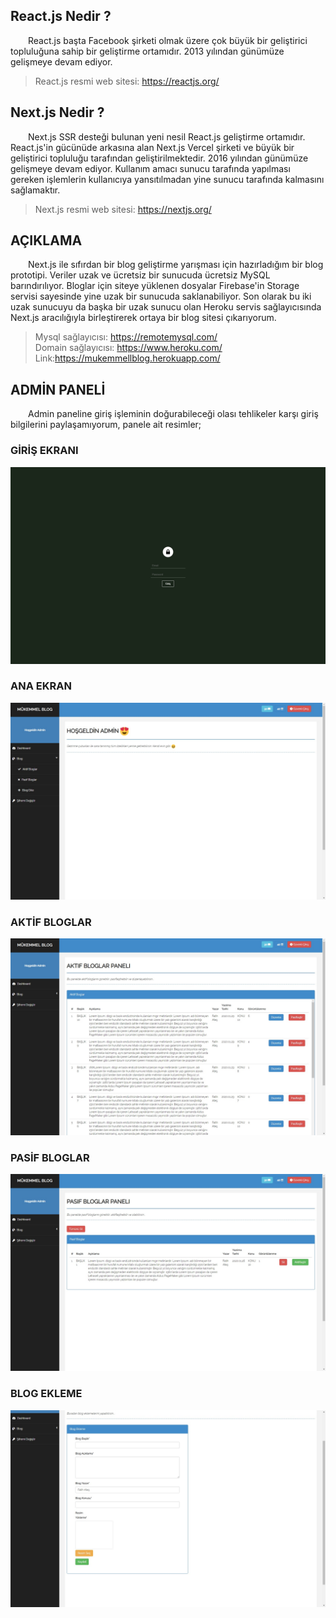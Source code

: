 ## React.js Nedir ?

&emsp;&emsp;React.js başta Facebook şirketi olmak üzere çok büyük bir geliştirici topluluğuna sahip bir geliştirme ortamıdır. 2013 yılından günümüze gelişmeye devam ediyor.
> React.js resmi web sitesi: https://reactjs.org/

## Next.js Nedir ?

&emsp;&emsp;Next.js SSR desteği bulunan yeni nesil React.js geliştirme ortamıdır. React.js'in gücünüde arkasına alan Next.js Vercel şirketi ve büyük bir geliştirici topluluğu tarafından geliştirilmektedir. 2016 yılından günümüze gelişmeye devam ediyor. Kullanım amacı sunucu tarafında yapılması gereken işlemlerin kullanıcıya yansıtılmadan yine sunucu tarafında kalmasını sağlamaktır.
> Next.js resmi  web sitesi: https://nextjs.org/

## <a name="aciklama"></a> AÇIKLAMA

&emsp;&emsp;Next.js ile sıfırdan bir blog geliştirme yarışması için hazırladığım bir blog prototipi. Veriler uzak ve ücretsiz bir sunucuda ücretsiz MySQL barındırılıyor. Bloglar için siteye yüklenen dosyalar Firebase'in Storage servisi sayesinde yine uzak bir sunucuda saklanabiliyor. Son olarak bu iki uzak sunucuyu da başka bir uzak sunucu olan Heroku servis sağlayıcısında Next.js aracılığıyla birleştirerek ortaya bir blog sitesi çıkarıyorum.
> Mysql sağlayıcısı: https://remotemysql.com/  
> Domain sağlayıcısı: https://www.heroku.com/  
> Link:https://mukemmellblog.herokuapp.com/

## <a name="adminPanel" ></a> ADMİN PANELİ

&emsp;&emsp;Admin paneline giriş işleminin doğurabileceği olası tehlikeler karşı giriş bilgilerini paylaşamıyorum, panele ait resimler;

### GİRİŞ EKRANI

 <img src="readme-pic/login.jpg"/>

### ANA EKRAN

 <img src="readme-pic/index.jpg"/>

 ### AKTİF BLOGLAR

 <img src="readme-pic/active.jpg"/>

 ### PASİF BLOGLAR

 <img src="readme-pic/passive.jpg"/>

 ### BLOG EKLEME

 <img src="readme-pic/add.jpg"/>
